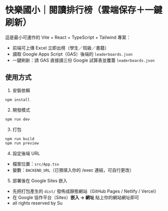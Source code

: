 # 快樂國小｜閱讀排行榜（雲端保存＋一鍵刷新）

這是最小可運作的 Vite + React + TypeScript + Tailwind 專案：
- 前端可上傳 Excel 立即出榜（學生／班級／書籍）
- 讀取 Google Apps Script（GAS）後端的 `leaderboards.json`
- 一鍵刷新：請 GAS 直接讀三份 Google 試算表並覆蓋 `leaderboards.json`

## 使用方式

1. 安裝依賴
```bash
npm install
```

2. 開發模式
```bash
npm run dev
```

3. 打包
```bash
npm run build
npm run preview
```

4. 設定後端 URL
- 檔案位置：`src/App.tsx`
- 變數：`BACKEND_URL`（已預填入你的 /exec 連結，可自行更改）

5. 部署後在 Google Sites 嵌入
- 先把打包產生的 `dist/` 發佈成靜態網站（GitHub Pages / Netlify / Vercel）
- 在 Google 協作平台（Sites）**嵌入 → 網址** 貼上你的網站網址即可
- all rights reserved by Su
